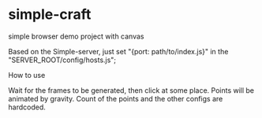 # simple-craft
simple browser demo project with canvas

Based on the Simple-server, just set "{port: path/to/index.js}" in the "SERVER_ROOT/config/hosts.js";

How to use

Wait for the frames to be generated, then click at some place. Points will be animated by gravity.
Count of the points and the other configs are hardcoded.
